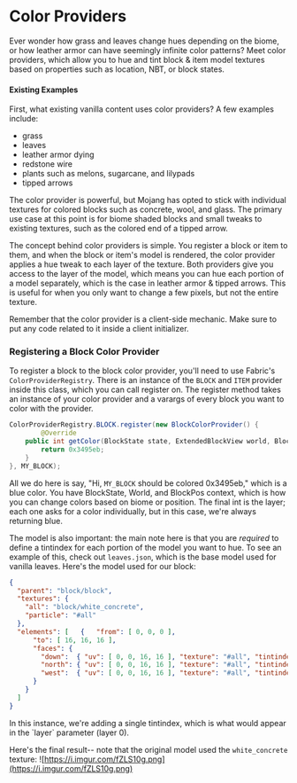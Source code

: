 # Color Providers

Ever wonder how grass and leaves change hues depending on the biome, or
how leather armor can have seemingly infinite color patterns? Meet color
providers, which allow you to hue and tint block & item model textures
based on properties such as location, NBT, or block states.

#### Existing Examples

First, what existing vanilla content uses color providers? A few
examples include:

- grass
- leaves
- leather armor dying
- redstone wire
- plants such as melons, sugarcane, and lilypads
- tipped arrows

The color provider is powerful, but Mojang has opted to stick with
individual textures for colored blocks such as concrete, wool, and
glass. The primary use case at this point is for biome shaded blocks and
small tweaks to existing textures, such as the colored end of a tipped
arrow.

The concept behind color providers is simple. You register a block or
item to them, and when the block or item's model is rendered, the color
provider applies a hue tweak to each layer of the texture. Both
providers give you access to the layer of the model, which means you can
hue each portion of a model separately, which is the case in leather
armor & tipped arrows. This is useful for when you only want to change a
few pixels, but not the entire texture.

Remember that the color provider is a client-side mechanic. Make sure to
put any code related to it inside a client initializer.

### Registering a Block Color Provider

To register a block to the block color provider, you'll need to use
Fabric's `ColorProviderRegistry`. There is an instance of the `BLOCK`
and `ITEM` provider inside this class, which you can call register on.
The register method takes an instance of your color provider and a
varargs of every block you want to color with the provider.

```java
ColorProviderRegistry.BLOCK.register(new BlockColorProvider() {
        @Override
    public int getColor(BlockState state, ExtendedBlockView world, BlockPos pos, int layer) {
        return 0x3495eb;
    }
}, MY_BLOCK);
```

All we do here is say, "Hi, `MY_BLOCK` should be colored 0x3495eb,"
which is a blue color. You have BlockState, World, and BlockPos context,
which is how you can change colors based on biome or position. The final
int is the layer; each one asks for a color individually, but in this
case, we're always returning blue.

The model is also important: the main note here is that you are
*required* to define a tintindex for each portion of the model you want
to hue. To see an example of this, check out `leaves.json`, which is the
base model used for vanilla leaves. Here's the model used for our block:

```json
{
  "parent": "block/block",
  "textures": {
    "all": "block/white_concrete",
    "particle": "#all"
  },
  "elements": [   {   "from": [ 0, 0, 0 ],
      "to": [ 16, 16, 16 ],
      "faces": {
        "down":  { "uv": [ 0, 0, 16, 16 ], "texture": "#all", "tintindex": 0, "cullface": "down" },       "up":    { "uv": [ 0, 0, 16, 16 ], "texture": "#all", "tintindex": 0, "cullface": "up" },
        "north": { "uv": [ 0, 0, 16, 16 ], "texture": "#all", "tintindex": 0, "cullface": "north" },       "south": { "uv": [ 0, 0, 16, 16 ], "texture": "#all", "tintindex": 0, "cullface": "south" },
        "west":  { "uv": [ 0, 0, 16, 16 ], "texture": "#all", "tintindex": 0, "cullface": "west" },       "east":  { "uv": [ 0, 0, 16, 16 ], "texture": "#all", "tintindex": 0, "cullface": "east" }
      }
    }
  ]
}
```

In this instance, we're adding a single tintindex, which is what would
appear in the \`layer\` parameter (layer 0).

Here's the final result-- note that the original model used the
`white_concrete` texture:
![https://i.imgur.com/fZLS10g.png](https://i.imgur.com/fZLS10g.png)
